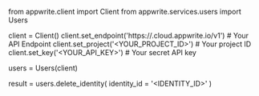 from appwrite.client import Client
from appwrite.services.users import Users

client = Client()
client.set_endpoint('https://<REGION>.cloud.appwrite.io/v1') # Your API Endpoint
client.set_project('<YOUR_PROJECT_ID>') # Your project ID
client.set_key('<YOUR_API_KEY>') # Your secret API key

users = Users(client)

result = users.delete_identity(
    identity_id = '<IDENTITY_ID>'
)
